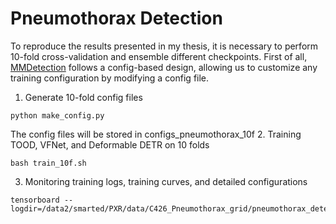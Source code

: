 # Pneumothorax Detection
To reproduce the results presented in my thesis, it is necessary to perform 10-fold cross-validation and ensemble different checkpoints.
First of all, [MMDetection](https://github.com/open-mmlab/mmdetection)  follows a config-based design, allowing us to customize any training configuration by modifying a config file.
1. Generate 10-fold config files
```
python make_config.py 
```
The config files will be stored in configs_pneumothorax_10f
2. Training TOOD, VFNet, and Deformable DETR on 10 folds
```
bash train_10f.sh
```
3. Monitoring training logs, training curves, and detailed configurations
```
tensorboard --logdir=/data2/smarted/PXR/data/C426_Pneumothorax_grid/pneumothorax_detection/10_fold/
```